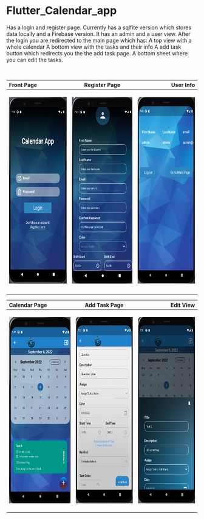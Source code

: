 # Flutter_Calendar_app

Has a login and register page. 
Currently has a sqlfite version which stores data locally
and a Firebase version.
It has an admin and a user view.
After the login you are redirected to the main page which has:
A top view with a whole calendar 
A bottom view with the tasks and their info
A add task button which redirects you the the add task page.
A bottom sheet where you can edit the tasks.

<br/>
        
|                Front Page                              |Register Page                                             |                   User Info                           |
|                :-------------                          |:---:                                                     |                   -------------:                      |
|&nbsp;<img src='images/front_page.png' widht=700 height = 490>&nbsp;|&nbsp;<img src='images/register_page.png' widht=700 height =490>&nbsp;|&nbsp;<img src='images/user_info.png' widht=700 height = 490>&nbsp;|
|                                                        |                                                          |                                                       |



|Calendar Page                                             |Add Task Page                                           |Edit View                                                |
|:-------------                                            |:---:                                                   |-------------:                                           |
|&nbsp;<img src='images/calendar_page.png' widht=700 height =490>&nbsp;|&nbsp;<img src='images/add_task.png' widht = 700 height = 490>&nbsp;|&nbsp;<img src='images/edit_task.png' widht=700 height =490>&nbsp;| 